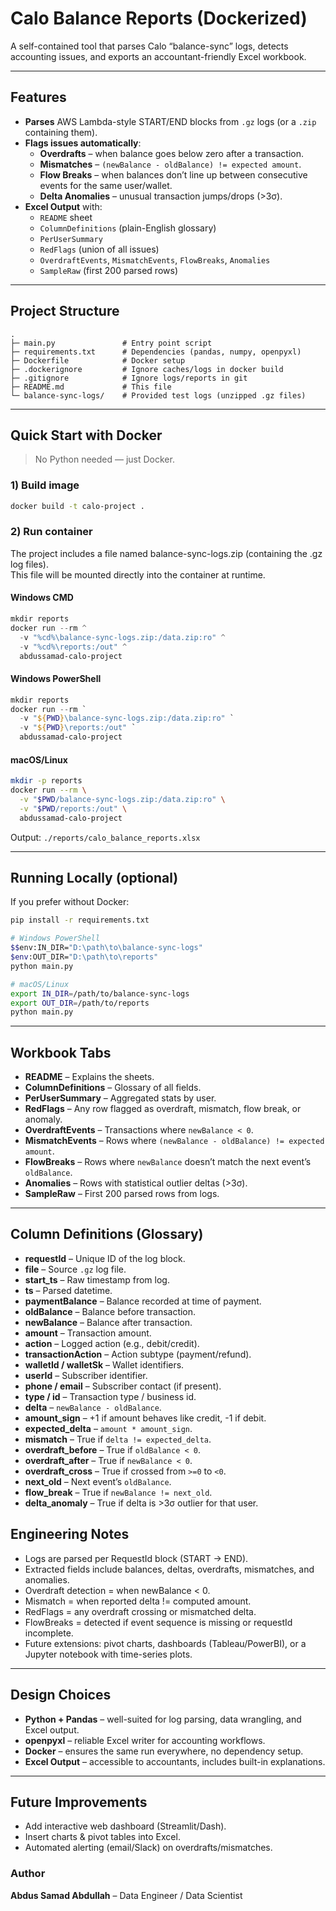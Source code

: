 # Calo Balance Reports (Dockerized)

A self-contained tool that parses Calo “balance-sync” logs, detects accounting issues, and exports an accountant-friendly Excel workbook.

---

## Features

- **Parses** AWS Lambda-style START/END blocks from `.gz` logs (or a `.zip` containing them).
- **Flags issues automatically**:
  - **Overdrafts** – when balance goes below zero after a transaction.
  - **Mismatches** – `(newBalance - oldBalance) != expected amount`.
  - **Flow Breaks** – when balances don’t line up between consecutive events for the same user/wallet.
  - **Delta Anomalies** – unusual transaction jumps/drops (>3σ).
- **Excel Output** with:
  - `README` sheet
  - `ColumnDefinitions` (plain-English glossary)
  - `PerUserSummary`
  - `RedFlags` (union of all issues)
  - `OverdraftEvents`, `MismatchEvents`, `FlowBreaks`, `Anomalies`
  - `SampleRaw` (first 200 parsed rows)

---

## Project Structure

```
.
├─ main.py               # Entry point script
├─ requirements.txt      # Dependencies (pandas, numpy, openpyxl)
├─ Dockerfile            # Docker setup
├─ .dockerignore         # Ignore caches/logs in docker build
├─ .gitignore            # Ignore logs/reports in git
├─ README.md             # This file
└─ balance-sync-logs/    # Provided test logs (unzipped .gz files)

```

---

## Quick Start with Docker

> No Python needed — just Docker.

### 1) Build image

```bash
docker build -t calo-project .
```

### 2) Run container

The project includes a file named balance-sync-logs.zip (containing the .gz log files).  
This file will be mounted directly into the container at runtime.

#### Windows CMD
```powershell
mkdir reports
docker run --rm ^
  -v "%cd%\balance-sync-logs.zip:/data.zip:ro" ^
  -v "%cd%\reports:/out" ^
  abdussamad-calo-project
```

#### Windows PowerShell
```powershell
mkdir reports
docker run --rm `
  -v "${PWD}\balance-sync-logs.zip:/data.zip:ro" `
  -v "${PWD}\reports:/out" `
  abdussamad-calo-project
```

#### macOS/Linux
```bash
mkdir -p reports
docker run --rm \
  -v "$PWD/balance-sync-logs.zip:/data.zip:ro" \
  -v "$PWD/reports:/out" \
  abdussamad-calo-project
```

Output: `./reports/calo_balance_reports.xlsx`

---

## Running Locally (optional)

If you prefer without Docker:

```bash
pip install -r requirements.txt

# Windows PowerShell
$$env:IN_DIR="D:\path\to\balance-sync-logs"
$env:OUT_DIR="D:\path\to\reports"
python main.py

# macOS/Linux
export IN_DIR=/path/to/balance-sync-logs
export OUT_DIR=/path/to/reports
python main.py
```

---

## Workbook Tabs

- **README** – Explains the sheets.
- **ColumnDefinitions** – Glossary of all fields.
- **PerUserSummary** – Aggregated stats by user.
- **RedFlags** – Any row flagged as overdraft, mismatch, flow break, or anomaly.
- **OverdraftEvents** – Transactions where `newBalance < 0`.
- **MismatchEvents** – Rows where `(newBalance - oldBalance) != expected amount`.
- **FlowBreaks** – Rows where `newBalance` doesn’t match the next event’s `oldBalance`.
- **Anomalies** – Rows with statistical outlier deltas (>3σ).
- **SampleRaw** – First 200 parsed rows from logs.

---

## Column Definitions (Glossary)

- **requestId** – Unique ID of the log block.  
- **file** – Source `.gz` log file.  
- **start_ts** – Raw timestamp from log.  
- **ts** – Parsed datetime.  
- **paymentBalance** – Balance recorded at time of payment.  
- **oldBalance** – Balance before transaction.  
- **newBalance** – Balance after transaction.  
- **amount** – Transaction amount.  
- **action** – Logged action (e.g., debit/credit).  
- **transactionAction** – Action subtype (payment/refund).  
- **walletId / walletSk** – Wallet identifiers.  
- **userId** – Subscriber identifier.  
- **phone / email** – Subscriber contact (if present).  
- **type / id** – Transaction type / business id.  
- **delta** – `newBalance - oldBalance`.  
- **amount_sign** – +1 if amount behaves like credit, -1 if debit.  
- **expected_delta** – `amount * amount_sign`.  
- **mismatch** – True if `delta != expected_delta`.  
- **overdraft_before** – True if `oldBalance < 0`.  
- **overdraft_after** – True if `newBalance < 0`.  
- **overdraft_cross** – True if crossed from `>=0` to `<0`.  
- **next_old** – Next event’s `oldBalance`.  
- **flow_break** – True if `newBalance != next_old`.  
- **delta_anomaly** – True if delta is >3σ outlier for that user.  


## Engineering Notes
- Logs are parsed per RequestId block (START → END). 
- Extracted fields include balances, deltas, overdrafts, mismatches, and anomalies. 
- Overdraft detection = when newBalance < 0. 
- Mismatch = when reported delta != computed amount. 
- RedFlags = any overdraft crossing or mismatched delta. 
- FlowBreaks = detected if event sequence is missing or requestId incomplete.
- Future extensions: pivot charts, dashboards (Tableau/PowerBI), or a Jupyter notebook with time-series plots.

---

## Design Choices

- **Python + Pandas** – well-suited for log parsing, data wrangling, and Excel output.  
- **openpyxl** – reliable Excel writer for accounting workflows.  
- **Docker** – ensures the same run everywhere, no dependency setup.  
- **Excel Output** – accessible to accountants, includes built-in explanations.

---

## Future Improvements

- Add interactive web dashboard (Streamlit/Dash).  
- Insert charts & pivot tables into Excel.  
- Automated alerting (email/Slack) on overdrafts/mismatches.  



### Author
**Abdus Samad Abdullah** – Data Engineer / Data Scientist

